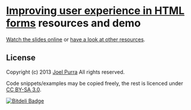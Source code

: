 # [Improving user experience in HTML forms](https://joelpurra.github.io/html-forms-presentation/) resources and demo

[Watch the slides online](https://joelpurra.github.io/html-forms-presentation/) or [have a look at other resources](https://joelpurra.github.io/html-forms/).



## License
Copyright (c) 2013 [Joel Purra](https://joelpurra.com/)
All rights reserved.

Code snippets/examples may be copied freely, the rest is licenced under [CC BY-SA 3.0](https://creativecommons.org/licenses/by-sa/3.0/).



[![Bitdeli Badge](https://d2weczhvl823v0.cloudfront.net/joelpurra/html-forms/trend.png)](https://bitdeli.com/free "Bitdeli Badge")

